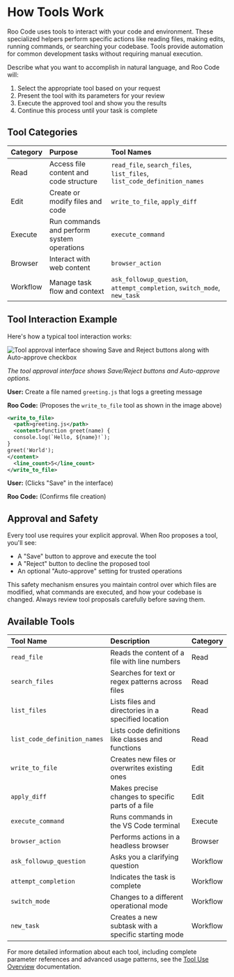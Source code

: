 # How Tools Work

Roo Code uses tools to interact with your code and environment. These specialized helpers perform specific actions like reading files, making edits, running commands, or searching your codebase. Tools provide automation for common development tasks without requiring manual execution.

Describe what you want to accomplish in natural language, and Roo Code will:

1.  Select the appropriate tool based on your request
2.  Present the tool with its parameters for your review
3.  Execute the approved tool and show you the results
4.  Continue this process until your task is complete

## Tool Categories

| Category        | Purpose                                      | Tool Names                                                              |
| :-------------- | :------------------------------------------- | :---------------------------------------------------------------------- |
| Read            | Access file content and code structure       | `read_file`, `search_files`, `list_files`, `list_code_definition_names` |
| Edit            | Create or modify files and code              | `write_to_file`, `apply_diff`                                           |
| Execute         | Run commands and perform system operations   | `execute_command`                                                       |
| Browser         | Interact with web content                    | `browser_action`                                                        |
| Workflow        | Manage task flow and context                 | `ask_followup_question`, `attempt_completion`, `switch_mode`, `new_task` |

## Tool Interaction Example

Here's how a typical tool interaction works:

![Tool approval interface showing Save and Reject buttons along with Auto-approve checkbox](https://docs.roocode.com/img/how-tools-work/how-tools-work.png)

_The tool approval interface shows Save/Reject buttons and Auto-approve options._

**User:** Create a file named `greeting.js` that logs a greeting message

**Roo Code:** (Proposes the `write_to_file` tool as shown in the image above)

```xml
<write_to_file>
  <path>greeting.js</path>
  <content>function greet(name) {
  console.log(`Hello, ${name}!`);
}
greet('World');
</content>
  <line_count>5</line_count>
</write_to_file>
```

**User:** (Clicks "Save" in the interface)

**Roo Code:** (Confirms file creation)

## Approval and Safety

Every tool use requires your explicit approval. When Roo proposes a tool, you'll see:

*   A "Save" button to approve and execute the tool
*   A "Reject" button to decline the proposed tool
*   An optional "Auto-approve" setting for trusted operations

This safety mechanism ensures you maintain control over which files are modified, what commands are executed, and how your codebase is changed. Always review tool proposals carefully before saving them.

## Available Tools

| Tool Name                | Description                                  | Category |
| :----------------------- | :------------------------------------------- | :------- |
| `read_file`              | Reads the content of a file with line numbers | Read     |
| `search_files`           | Searches for text or regex patterns across files | Read     |
| `list_files`             | Lists files and directories in a specified location | Read     |
| `list_code_definition_names` | Lists code definitions like classes and functions | Read     |
| `write_to_file`          | Creates new files or overwrites existing ones | Edit     |
| `apply_diff`             | Makes precise changes to specific parts of a file | Edit     |
| `execute_command`        | Runs commands in the VS Code terminal        | Execute  |
| `browser_action`         | Performs actions in a headless browser       | Browser  |
| `ask_followup_question`  | Asks you a clarifying question               | Workflow |
| `attempt_completion`     | Indicates the task is complete               | Workflow |
| `switch_mode`            | Changes to a different operational mode      | Workflow |
| `new_task`               | Creates a new subtask with a specific starting mode | Workflow |

For more detailed information about each tool, including complete parameter references and advanced usage patterns, see the [Tool Use Overview](../features/tool-use-overview.md) documentation.
